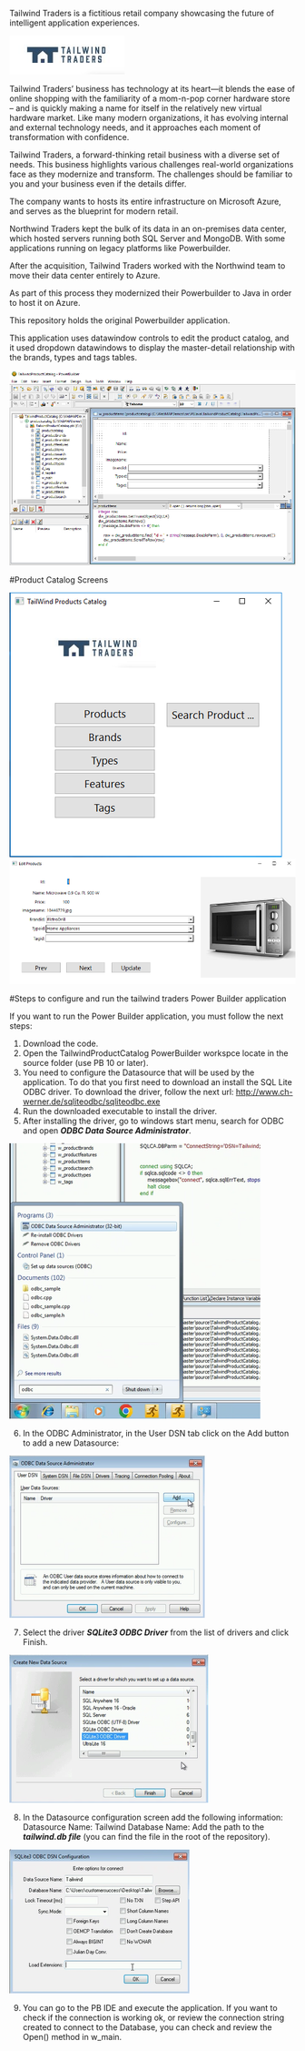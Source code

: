 
Tailwind Traders is a fictitious retail company showcasing the future of intelligent application experiences.

<img src="TailWindLogo.JPG" alt="Tailwind Traders Logo"/>

Tailwind Traders’ business has technology at its heart—it blends the ease of online shopping with the familiarity of a mom-n-pop corner hardware store – and is quickly making a name for itself in the relatively new virtual hardware market. Like many modern organizations, it has evolving internal and external technology needs, and it approaches each moment of transformation with confidence.

Tailwind Traders, a forward-thinking retail business with a diverse set of needs. This business highlights various challenges real-world organizations face as they modernize and transform. The challenges should be familiar to you and your business even if the details differ.

The company wants to hosts its entire infrastructure on Microsoft Azure, and serves as the blueprint for modern retail.



Northwind Traders kept the bulk of its data in an on-premises data center, which hosted servers running both SQL Server and MongoDB. With some applications running on legacy platforms like Powerbuilder.

After the acquisition, Tailwind Traders worked with the Northwind team to move their data center entirely to Azure.

As part of this process they modernized their Powerbuilder to Java in order to host it on Azure.

This repository holds the original Powerbuilder application.

This application uses datawindow controls to edit the product catalog, and it used dropdown datawindows to display the master-detail relationship with the brands, types and tags tables.

<img src="pbide.PNG">

#Product Catalog Screens


<img src="MainScreen.PNG">
<img src="editproducts.PNG">


#Steps to configure and run the tailwind traders Power Builder application


If you want to run the Power Builder application, you must follow the next steps:

1. Download the code.
2. Open the TailwindProductCatalog PowerBuilder workspce locate in the source folder (use PB 10 or later).
3. You need to configure the Datasource that will be used by the application. To do that you first need to download an install the SQL Lite ODBC driver. To download the driver, follow the next url: http://www.ch-werner.de/sqliteodbc/sqliteodbc.exe
4. Run the downloaded executable to install the driver.
5. After installing the driver, go to windows start menu, search for ODBC and open ***ODBC Data Source Administrator***.

<img src="DataSourceAdministrator.png">

6. In the ODBC Administrator, in the User DSN tab click on the Add button to add a new Datasource:

<img src="AddDatasource.png">

7. Select the driver ***SQLite3 ODBC Driver*** from the list of drivers and click Finish.

<img src="DriverSelection.png">

8. In the Datasource configuration screen add the following information:
    Datasource Name: Tailwind
    Database Name: Add the path to the ***tailwind.db file*** (you can find the file in the root of the repository).

<img src="DataSourceConfig.png">

9. You can go to the PB IDE and execute the application. If you want to check if the connection is working ok, or review the connection string created to connect to the Database, you can check and review the Open() method in w_main.